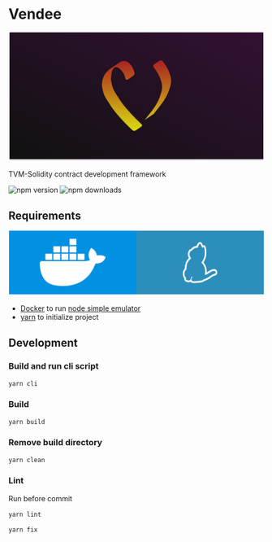# Vendee

![cover](docs/cover.svg)

TVM-Solidity contract development framework

![npm version](https://img.shields.io/npm/v/vendee?label=npm%20version)
![npm downloads](https://img.shields.io/npm/dt/vendee?label=npm%20downloads)

## Requirements

![requirements](docs/requirements.svg)

* [Docker](https://www.docker.com) to run [node simple emulator](https://github.com/tonlabs/evernode-se)
* [yarn](https://yarnpkg.com) to initialize project

## Development

### Build and run cli script

```shell
yarn cli
```

### Build

```shell
yarn build
```

### Remove build directory

```shell
yarn clean
```

### Lint

Run before commit

```shell
yarn lint
```

```shell
yarn fix
```